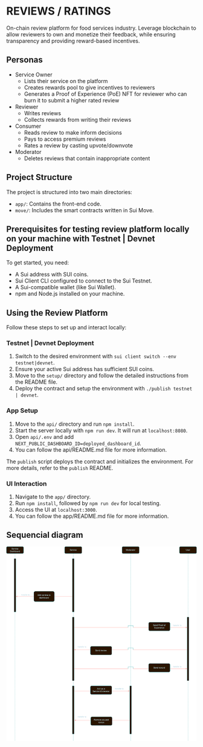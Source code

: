 # REVIEWS / RATINGS

On-chain review platform for food services industry.
Leverage blockchain to allow reviewers to own and monetize their feedback, while ensuring transparency and providing reward-based incentives.

## Personas
- Service Owner
  - Lists their service on the platform
  - Creates rewards pool to give incentives to reviewers
  - Generates a Proof of Experience (PoE) NFT for reviewer who can burn it to submit a higher rated review
- Reviewer
  - Writes reviews
  - Collects rewards from writing their reviews
- Consumer
  - Reads review to make inform decisions
  - Pays to access premium reviews
  - Rates a review by casting upvote/downvote
- Moderator
  - Deletes reviews that contain inappropriate content

## Project Structure
The project is structured into two main directories:
- `app/`: Contains the front-end code.
- `move/`: Includes the smart contracts written in Sui Move.

## Prerequisites for testing review platform locally on your machine with Testnet | Devnet Deployment
To get started, you need:
- A Sui address with SUI coins.
- Sui Client CLI configured to connect to the Sui Testnet.
- A Sui-compatible wallet (like Sui Wallet).
- npm and Node.js installed on your machine.

## Using the Review Platform
Follow these steps to set up and interact locally:

### Testnet | Devnet Deployment
1. Switch to the desired environment with `sui client switch --env testnet|devnet`.
2. Ensure your active Sui address has sufficient SUI coins.
3. Move to the `setup/` directory and follow the detailed instructions from the README file.
4. Deploy the contract and setup the environment with `./publish testnet | devnet`.

### App Setup
1. Move to the `api/` directory and run `npm install`.
2. Start the server locally with `npm run dev`. It will run at `localhost:8080`.
3. Open `api/.env` and add `NEXT_PUBLIC_DASHBOARD_ID=deployed_dashboard_id`.
4. You can follow the api/README.md file for more information.

The `publish` script deploys the contract and initializes the environment. For more details, refer to the `publish` README.

### UI Interaction
1. Navigate to the `app/` directory.
2. Run `npm install`, followed by `npm run dev` for local testing.
3. Access the UI at `localhost:3000`.
4. You can follow the app/README.md file for more information.

## Sequencial diagram

![seq_diagram](seq_diagram.png)